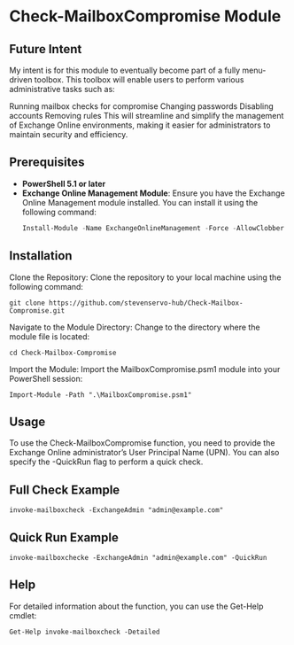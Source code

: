 # Check-MailboxCompromise Module

## Future Intent
My intent is for this module to eventually become part of a fully menu-driven toolbox. This toolbox will enable users to perform various administrative tasks such as:

Running mailbox checks for compromise
Changing passwords
Disabling accounts
Removing rules
This will streamline and simplify the management of Exchange Online environments, making it easier for administrators to maintain security and efficiency.

## Prerequisites

- **PowerShell 5.1 or later**
- **Exchange Online Management Module**: Ensure you have the Exchange Online Management module installed. You can install it using the following command:
  ```powershell
  Install-Module -Name ExchangeOnlineManagement -Force -AllowClobber

## Installation
Clone the Repository: Clone the repository to your local machine using the following command:

`git clone https://github.com/stevenservo-hub/Check-Mailbox-Compromise.git`

Navigate to the Module Directory: Change to the directory where the module file is located:

`cd Check-Mailbox-Compromise`

Import the Module: Import the MailboxCompromise.psm1 module into your PowerShell session:

`Import-Module -Path ".\MailboxCompromise.psm1"`

## Usage
To use the Check-MailboxCompromise function, you need to provide the Exchange Online administrator’s User Principal Name (UPN). You can also specify the -QuickRun flag to perform a quick check.

## Full Check Example

`invoke-mailboxcheck -ExchangeAdmin "admin@example.com"`

## Quick Run Example

`invoke-mailboxchecke -ExchangeAdmin "admin@example.com" -QuickRun`

## Help
For detailed information about the function, you can use the Get-Help cmdlet:

`Get-Help invoke-mailboxcheck -Detailed`
